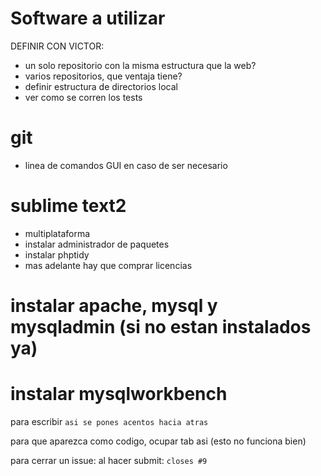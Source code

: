 Software a utilizar
=======

DEFINIR CON VICTOR:
- un solo repositorio con la misma estructura que la web?
- varios repositorios, que ventaja tiene?
- definir estructura de directorios local
- ver como se corren los tests

# git
- linea de comandos
	GUI en caso de ser necesario

# sublime text2
- multiplataforma
- instalar administrador de paquetes
- instalar phptidy
- mas adelante hay que comprar licencias

# instalar apache, mysql y mysqladmin (si no estan instalados ya)

# instalar mysqlworkbench

para escribir `asi se pones acentos hacia atras`

para que aparezca como codigo, ocupar tab
	asi (esto no funciona bien)


para cerrar un issue:
 al hacer submit: `closes #9`
 